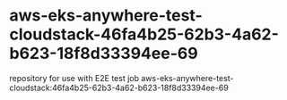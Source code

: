 # aws-eks-anywhere-test-cloudstack-46fa4b25-62b3-4a62-b623-18f8d33394ee-69
repository for use with E2E test job aws-eks-anywhere-test-cloudstack:46fa4b25-62b3-4a62-b623-18f8d33394ee-69
